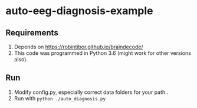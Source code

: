 # auto-eeg-diagnosis-example

## Requirements
1. Depends on https://robintibor.github.io/braindecode/ 
2. This code was programmed in Python 3.6 (might work for other versions also).

## Run
1. Modify config.py, especially correct data folders for your path..
2. Run with `python ./auto_diagnosis.py`
